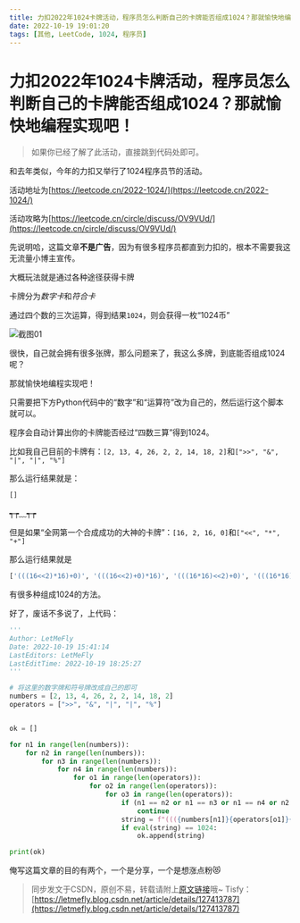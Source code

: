 ```yaml
---
title: 力扣2022年1024卡牌活动，程序员怎么判断自己的卡牌能否组成1024？那就愉快地编程实现吧！
date: 2022-10-19 19:01:20
tags: [其他, LeetCode, 1024, 程序员]
---
```


# 力扣2022年1024卡牌活动，程序员怎么判断自己的卡牌能否组成1024？那就愉快地编程实现吧！

> 如果你已经了解了此活动，直接跳到代码处即可。

和去年类似，今年的力扣又举行了1024程序员节的活动。

活动地址为[https://leetcode.cn/2022-1024/](https://leetcode.cn/2022-1024/)

活动攻略为[https://leetcode.cn/circle/discuss/OV9VUd/](https://leetcode.cn/circle/discuss/OV9VUd/)

先说明哈，这篇文章**不是广告**，因为有很多程序员都直到力扣的，根本不需要我这无流量小博主宣传。

大概玩法就是通过各种途径获得卡牌

卡牌分为*数字卡*和*符合卡*

通过四个数的三次运算，得到结果```1024```，则会获得一枚“1024币”

![截图01](https://img-blog.csdnimg.cn/33cee57d374443e78f1587c61eaf3f77.png)

很快，自己就会拥有很多张牌，那么问题来了，我这么多牌，到底能否组成1024呢？

那就愉快地编程实现吧！

只需要把下方Python代码中的“数字”和“运算符”改为自己的，然后运行这个脚本就可以。

程序会自动计算出你的卡牌能否经过“四数三算”得到1024。

比如我自己目前的卡牌有：```[2, 13, 4, 26, 2, 2, 14, 18, 2]```和```[">>", "&", "|", "|", "%"]```

那么运行结果就是：

```Python
[]
```

┭┮﹏┭┮

但是如果“全网第一个合成成功的大神的卡牌”：```[16, 2, 16, 0]```和```["<<", "*", "+"]```

那么运行结果就是

```Python
['(((16<<2)*16)+0)', '(((16<<2)+0)*16)', '(((16*16)<<2)+0)', '(((16*16)+0)<<2)', '(((16+0)<<2)*16)', '(((16+0)*16)<<2)', '(((16*16)<<2)+0)', '(((16*16)+0)<<2)', '(((16<<2)*16)+0)', '(((16<<2)+0)*16)', '(((16+0)*16)<<2)', '(((16+0)<<2)*16)', '(((0+16)<<2)*16)', '(((0+16)*16)<<2)', '(((0+16)*16)<<2)', '(((0+16)<<2)*16)']
```

有很多种组成1024的方法。

好了，废话不多说了，上代码：

```Python
'''
Author: LetMeFly
Date: 2022-10-19 15:41:14
LastEditors: LetMeFly
LastEditTime: 2022-10-19 18:25:27
'''

# 将这里的数字牌和符号牌改成自己的即可
numbers = [2, 13, 4, 26, 2, 2, 14, 18, 2]
operators = [">>", "&", "|", "|", "%"]


ok = []

for n1 in range(len(numbers)):
    for n2 in range(len(numbers)):
        for n3 in range(len(numbers)):
            for n4 in range(len(numbers)):
                for o1 in range(len(operators)):
                    for o2 in range(len(operators)):
                        for o3 in range(len(operators)):
                            if (n1 == n2 or n1 == n3 or n1 == n4 or n2 == n3 or n2 == n4 or n3 == n4) or (o1 == o2 or o2 == o3 or o1 == o3):
                                continue
                            string = f"((({numbers[n1]}{operators[o1]}{numbers[n2]}){operators[o2]}{numbers[n3]}){operators[o3]}{numbers[n4]})"
                            if eval(string) == 1024:
                                ok.append(string)

print(ok)
```

俺写这篇文章的目的有两个，一个是分享，一个是想涨点粉😻

> 同步发文于CSDN，原创不易，转载请附上[原文链接](https://leetcode.letmefly.xyz/2022/10/19/Other-LeetCode1024-2022/)哦~
> Tisfy：[https://letmefly.blog.csdn.net/article/details/127413787](https://letmefly.blog.csdn.net/article/details/127413787)
